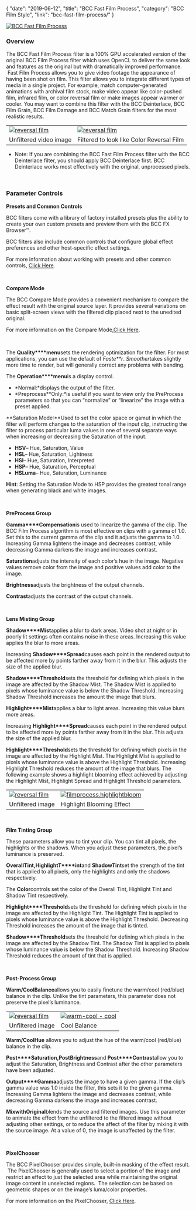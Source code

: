 {
"date": "2019-06-12",
"title": "BCC Fast Film Process",
"category": "BCC Film Style",
"link": "bcc-fast-film-process/"
}

 [![BCC Fast Film Process](https://borisfx-com-res.cloudinary.com/image/upload//documentation/continuum/uploads/2015/10/BCC-Fast-Film-Process.jpg)](https://borisfx-com-res.cloudinary.com/image/upload//documentation/continuum/uploads/2015/10/BCC-Fast-Film-Process.jpg)


### Overview


The BCC Fast Film Process filter is a 100% GPU accelerated version of the original BCC Film Process filter which uses OpenCL to deliver the same look and features as the original but with dramatically improved performance.  Fast Film Process allows you to give video footage the appearance of having been shot on film. This filter allows you to integrate different types of media in a single project. For example, match computer-generated animations with archival film stock, make video appear like color-pushed film, infrared film, or color reversal film or make images appear warmer or cooler. You may want to combine this filter with the BCC Deinterlace, BCC Film Grain, BCC Film Damage and BCC Match Grain filters for the most realistic results.




|  |  |
| --- | --- |
| [![reversal film](https://borisfx-com-res.cloudinary.com/image/upload//documentation/continuum/uploads/2013/06/reversal-film.jpg)](https://borisfx-com-res.cloudinary.com/image/upload//documentation/continuum/uploads/2013/06/reversal-film.jpg) | [![reversal film](https://borisfx-com-res.cloudinary.com/image/upload//documentation/continuum/uploads/2013/06/reversal-film.jpg)](https://borisfx-com-res.cloudinary.com/image/upload//documentation/continuum/uploads/2013/06/reversal-film.jpg) |
| Unfiltered video image | Filtered to look like Color Reversal Film |


* Note: If you are combining the BCC Fast Film Process filter with the BCC Deinterlace filter, you should apply BCC Deinterlace first. BCC Deinterlace works most effectively with the original, unprocessed pixels.


 


### **Parameter Controls**


**Presets and Common Controls**


BCC filters come with a library of factory installed presets plus the ability to create your own custom presets and preview them with the BCC FX Browser™.


BCC filters also include common controls that configure global effect preferences and other host-specific effect settings.


For more information about working with presets and other common controls, [Click Here](/documentation/continuum/bcc-common-controls/).

 


**Compare Mode**


The BCC Compare Mode provides a convenient mechanism to compare the effect result with the original source layer. It provides several variations on basic split-screen views with the filtered clip placed next to the unedited original.


For more information on the Compare Mode,[Click Here](/documentation/continuum/bcc-compare-mode/).

 


The **Quality****menu**sets the rendering optimization for the filter. For most applications, you can use the default of *Faste**r*. *Smoother*takes slightly more time to render, but will generally correct any problems with banding.


The **Operation****menu**is a display control.


* *Normal:*displays the output of the filter.
* *P**r**ep**r**ocess**Only:*is useful if you want to view only the PreProcess parameters so that you can “normalize” or “linearize” the image with a preset applied.


**Saturation Mode:**Used to set the color space or gamut in which the filter will perform changes to the saturation of the input clip, instructing the filter to process particular luma values in one of several separate ways when increasing or decreasing the Saturation of the input.


* **HSV**– Hue, Saturation, Value
* **HSL**– Hue, Saturation, Lightness
* **HSI**– Hue, Saturation, Interpreted
* **HSP**– Hue, Saturation, Perceptual
* **HSLuma**– Hue, Saturation, Luminance


**Hint**: Setting the Saturation Mode to HSP provides the greatest tonal range when generating black and white images.


 


**PreProcess Group**


**Gamma****Compensation**is used to linearize the gamma of the clip. The BCC Film Process algorithm is most effective on clips with a gamma of 1.0. Set this to the current gamma of the clip and it adjusts the gamma to 1.0. Increasing Gamma lightens the image and decreases contrast, while decreasing Gamma darkens the image and increases contrast.


**Saturation**adjusts the intensity of each color’s hue in the image. Negative values remove color from the image and positive values add color to the image.


**Brightness**adjusts the brightness of the output channels.


**Contrast**adjusts the contrast of the output channels.


 


**Lens Misting Group**


**Shadow****Mist**applies a blur to dark areas. Video shot at night or in poorly lit settings often contains noise in these areas. Increasing this value applies the blur to more areas.


Increasing **Shadow****Spread**causes each point in the rendered output to be affected more by points farther away from it in the blur. This adjusts the size of the applied blur.


**Shadow****Threshold**sets the threshold for defining which pixels in the image are affected by the Shadow Mist. The Shadow Mist is applied to pixels whose luminance value is below the Shadow Threshold. Increasing Shadow Threshold increases the amount the image that blurs.


**Highlight****Mist**applies a blur to light areas. Increasing this value blurs more areas.


Increasing **Highlight****Spread**causes each point in the rendered output to be affected more by points farther away from it in the blur. This adjusts the size of the applied blur.


**Highlight****Threshold**sets the threshold for defining which pixels in the image are affected by the Highlight Mist. The Highlight Mist is applied to pixels whose luminance value is above the Highlight Threshold. Increasing Highlight Threshold reduces the amount of the image that blurs. The following example shows a highlight blooming effect achieved by adjusting the Highlight Mist, Highlight Spread and Highlight Threshold parameters.




|  |  |
| --- | --- |
| [![reversal film](https://borisfx-com-res.cloudinary.com/image/upload//documentation/continuum/uploads/2013/06/reversal-film.jpg)](https://borisfx-com-res.cloudinary.com/image/upload//documentation/continuum/uploads/2013/06/reversal-film.jpg) | [![filmprocess.highlightbloom](https://borisfx-com-res.cloudinary.com/image/upload//documentation/continuum/uploads/2013/06/filmprocess.highlightbloom.jpg)](https://borisfx-com-res.cloudinary.com/image/upload//documentation/continuum/uploads/2013/06/filmprocess.highlightbloom.jpg) |
| Unfiltered image | Highlight Blooming Effect |


 


**Film Tinting Group**


These parameters allow you to tint your clip. You can tint all pixels, the highlights or the shadows. When you adjust these parameters, the pixel’s luminance is preserved.


**Overall****T****int,****Highlight****T****int**and **Shadow****T****int**set the strength of the tint that is applied to all pixels, only the highlights and only the shadows respectively.


The **Color**controls set the color of the Overall Tint, Highlight Tint and Shadow Tint respectively.


**Highlight****Threshold**sets the threshold for defining which pixels in the image are affected by the Highlight Tint. The Highlight Tint is applied to pixels whose luminance value is above the Highlight Threshold. Decreasing Threshold increases the amount of the image that is tinted.


**Shadow****Threshold**sets the threshold for defining which pixels in the image are affected by the Shadow Tint. The Shadow Tint is applied to pixels whose luminance value is below the Shadow Threshold. Increasing Shadow Threshold reduces the amount of tint that is applied.


 


**Post-Process Group**


**W****arm/Cool****Balance**allows you to easily finetune the warm/cool (red/blue) balance in the clip. Unlike the tint parameters, this parameter does not preserve the pixel’s luminance.




|  |  |
| --- | --- |
| [![reversal film](https://borisfx-com-res.cloudinary.com/image/upload//documentation/continuum/uploads/2013/06/reversal-film.jpg)](https://borisfx-com-res.cloudinary.com/image/upload//documentation/continuum/uploads/2013/06/reversal-film.jpg) | [![warm-cool - cool](https://borisfx-com-res.cloudinary.com/image/upload//documentation/continuum/uploads/2013/06/warm-cool-cool.jpg)](https://borisfx-com-res.cloudinary.com/image/upload//documentation/continuum/uploads/2013/06/warm-cool-cool.jpg) |
| Unfiltered image | Cool Balance |


**W****arm/Cool****Hue** allows you to adjust the hue of the warm/cool (red/blue) balance in the clip.


**Post****Saturation,****Post****Brightness**and **Post****Contrast**allow you to adjust the Saturation, Brightness and Contrast after the other parameters have been adjusted.


**Output****Gamma**adjusts the image to have a given gamma. If the clip’s gamma value was 1.0 inside the filter, this sets it to the given gamma. Increasing Gamma lightens the image and decreases contrast, while decreasing Gamma darkens the image and increases contrast.


**Mix****with****Original**blends the source and filtered images. Use this parameter to animate the effect from the unfiltered to the filtered image without adjusting other settings, or to reduce the affect of the filter by mixing it with the source image. At a value of 0, the image is unaffected by the filter.


 


**PixelChooser**


The BCC PixelChooser provides simple, built-in masking of the effect result.  The PixelChooser is generally used to select a portion of the image and restrict an effect to just the selected area while maintaining the original image content in unselected regions.  The selection can be based on geometric shapes or on the image’s luma/color properties.


For more information on the PixelChooser, [Click Here](/documentation/continuum/bcc-pixel-chooser/).

 